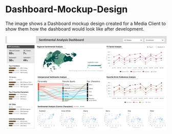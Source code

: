 # Dashboard-Mockup-Design
The image shows a Dashboard mockup design created for a Media Client to show them how the dashboard would look like after development.

![mock](https://github.com/kirtimotwani/Dashboard-Mockup-Design/blob/master/MCI%20sentimental%20analysis.jpg)
